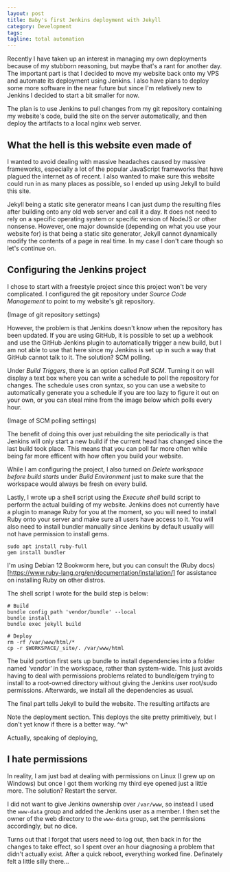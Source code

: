 ```yaml
---
layout: post
title: Baby's first Jenkins deployment with Jekyll
category: Development
tags:
tagline: total automation
---
```


Recently I have taken up an interest in managing my own deployments because of my
stubborn reasoning, but maybe that's a rant for another day. The important part
is that I decided to move my website back onto my VPS and automate its deployment
using Jenkins. I also have plans to deploy some more software in the near future
but since I'm relatively new to Jenkins I decided to start a bit smaller for now.

The plan is to use Jenkins to pull changes from my git repository containing my
website's code, build the site on the server automatically, and then deploy the
artifacts to a local nginx web server.

## What the hell is this website even made of

I wanted to avoid dealing with massive headaches caused by massive frameworks,
especially a lot of the popular JavaScript frameworks that have plagued the
internet as of recent. I also wanted to make sure this website could run in as
many places as possible, so I ended up using Jekyll to build this site.

Jekyll being a static site generator means I can just dump the resulting files
after building onto any old web server and call it a day. It does not need to
rely on a specific operating system or specific version of NodeJS or other
nonsense. However, one major downside (depending on what you use your website
for) is that being a static site generator, Jekyll cannot dynamically modify
the contents of a page in real time. In my case I don't care though so let's
continue on.

## Configuring the Jenkins project

I chose to start with a freestyle project since this project won't be very
complicated. I configured the git repository under *Source Code Management* to
point to my website's git repository.

(Image of git repository settings)

However, the problem is that Jenkins doesn't
know when the repository has been updated. If you are using GitHub, it is possible
to set up a webhook and use the GitHub Jenkins plugin to automatically trigger
a new build, but I am not able to use that here since my Jenkins is set up in such
a way that GitHub cannot talk to it. The solution? SCM polling.

Under *Build Triggers*, there is an option called *Poll SCM*. Turning it on will
display a text box where you can write a schedule to poll the repository for changes.
The schedule uses cron syntax, so you can use a website to automatically generate
you a schedule if you are too lazy to figure it out on your own, or you can steal
mine from the image below which polls every hour.

(Image of SCM polling settings)

The benefit of doing this over just rebuilding the site periodically is that
Jenkins will only start a new build if the current head has changed since the last
build took place. This means that you can poll far more often while being far
more efficent with how often you build your website.

While I am configuring the project, I also turned on *Delete workspace before build
starts* under *Build Environment* just to make sure that the workspace would always
be fresh on every build.

Lastly, I wrote up a shell script using the *Execute shell* build script to perform
the actual building of my website. Jenkins does not currently have a plugin to
manage Ruby for you at the moment, so you will need to install Ruby onto your server
and make sure all users have access to it. You will also need to install bundler
manually since Jenkins by default usually will not have permission to install gems.

```shell
sudo apt install ruby-full
gem install bundler
```

I'm using Debian 12 Bookworm here, but you can consult the (Ruby docs)[https://www.ruby-lang.org/en/documentation/installation/]
for assistance on installing Ruby on other distros.

The shell script I wrote for the build step is below:

```shell
# Build
bundle config path 'vendor/bundle' --local
bundle install
bundle exec jekyll build

# Deploy
rm -rf /var/www/html/*
cp -r $WORKSPACE/_site/. /var/www/html
```

The build portion first sets up bundle to install dependencies into a folder
named *'vendor'* in the workspace, rather than system-wide. This just avoids
having to deal with permissions problems related to bundle/gem trying to install
to a root-owned directory without giving the Jenkins user root/sudo permissions.
Afterwards, we install all the dependencies as usual.

The final part tells Jekyll to build the website. The resulting artifacts are

Note the deployment section. This deploys the site pretty primitively, but I don't
yet know if there is a better way. ^w^

Actually, speaking of deploying,

## I hate permissions

In reality, I am just bad at dealing with permissions on Linux (I grew up on Windows)
but once I got them working my third eye opened just a little more. The solution?
Restart the server.

I did not want to give Jenkins ownership over `/var/www`, so instead I used
the `www-data` group and added the Jenkins user as a member. I then set the owner
of the web directory to the `www-data` group, set the permissions accordingly,
but no dice.

Turns out that I forgot that users need to log out, then back in for the changes
to take effect, so I spent over an hour diagnosing a problem that didn't actually
exist. After a quick reboot, everything worked fine. Definately felt a little
silly there...
